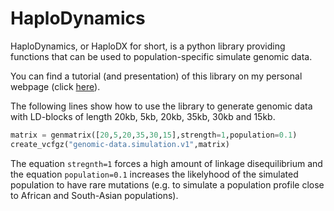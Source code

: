 # HaploDynamics
HaploDynamics, or HaploDX for short, is a python library providing functions that can be used to population-specific simulate genomic data.

You can find a tutorial (and presentation) of this library on my personal webpage (click <a href="https://www.normalesup.org/~tuyeras/node_diss/blg/home.php?page=blg_stat/stat_1/home.php">here</a>).

The following lines show how to use the library to generate genomic data with LD-blocks of length 20kb, 5kb, 20kb, 35kb, 30kb and 15kb. 
```python
matrix = genmatrix([20,5,20,35,30,15],strength=1,population=0.1)
create_vcfgz("genomic-data.simulation.v1",matrix)
```
The equation ```stregnth=1``` forces a high amount of linkage disequilibrium and the equation ```population=0.1``` increases the likelyhood of the simulated population to have rare mutations (e.g. to simulate a population profile close to African and South-Asian populations). 
